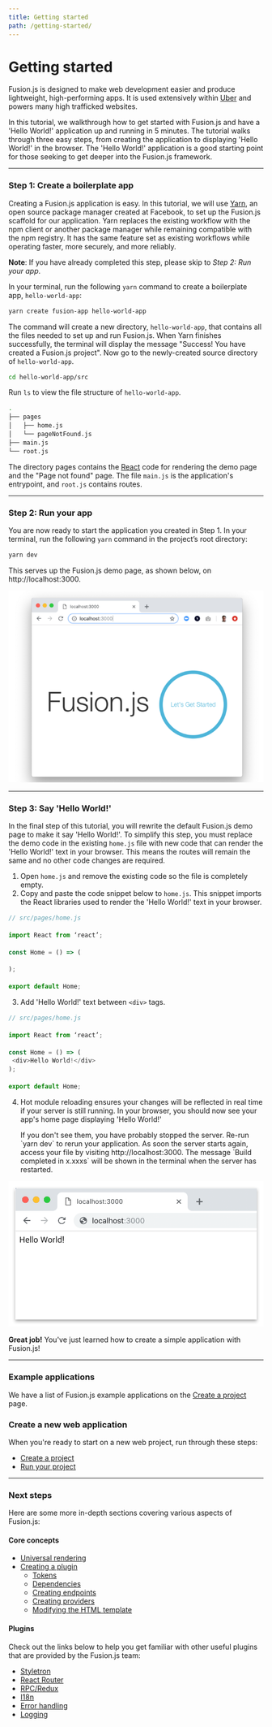 ```yaml
---
title: Getting started
path: /getting-started/
---
```


# Getting started

Fusion.js is designed to make web development easier and produce lightweight, high-performing apps. It is used extensively within [Uber](https://eng.uber.com/fusionjs/) and powers many high trafficked websites.

In this tutorial, we walkthrough how to get started with Fusion.js and have a 'Hello World!' application up and running in 5 minutes. The tutorial walks through three easy steps, from creating the application to displaying 'Hello World!' in the browser. The 'Hello World!' application is a good starting point for those seeking to get deeper into the Fusion.js framework.

---

### Step 1: Create a boilerplate app

Creating a Fusion.js application is easy. In this tutorial, we will use [Yarn](https://code.fb.com/web/yarn-a-new-package-manager-for-javascript/), an open source package manager created at Facebook, to set up the Fusion.js scaffold for our application. Yarn replaces the existing workflow with the npm client or another package manager while remaining compatible with the npm registry. It has the same feature set as existing workflows while operating faster, more securely, and more reliably.

**Note**: If you have already completed this step, please skip to *Step 2: Run your app*.

In your terminal, run the following `yarn` command to create a boilerplate app, `hello-world-app`:

```sh
yarn create fusion-app hello-world-app
```

The command will create a new directory, `hello-world-app`, that contains all the files needed to set up and run Fusion.js. When Yarn finishes successfully, the terminal will display the message "Success! You have created a Fusion.js project". Now go to the newly-created source directory of `hello-world-app`.

```sh
cd hello-world-app/src
```

Run `ls` to view the file structure of `hello-world-app`.

```sh
.
├── pages
│   ├── home.js
│   └── pageNotFound.js
├── main.js
└── root.js
```

The directory pages contains the [React](https://reactjs.org/) code for rendering the demo page and the "Page not found" page. The file `main.js` is the application's entrypoint, and `root.js` contains routes.

---

### Step 2: Run your app

You are now ready to start the application you created in Step 1. In your terminal, run the following `yarn` command in the project’s root directory:

```sh
yarn dev
```

This serves up the Fusion.js demo page, as shown below, on http://localhost:3000.

![Featured Image](getting_started_1.png)

---

### Step 3: Say 'Hello World!'

In the final step of this tutorial, you will rewrite the default Fusion.js demo page to make it say 'Hello World!'. To simplify this step, you must replace the demo code in the existing `home.js` file with new code that can render the 'Hello World!' text in your browser. This means the routes will remain the same and no other code changes are required.

1. Open `home.js` and remove the existing code so the file is completely empty.
2. Copy and paste the code snippet below to `home.js`. This snippet imports the React libraries used to render the 'Hello World!' text in your browser.

```js
// src/pages/home.js

import React from ‘react’;

const Home = () => (

);

export default Home;
```

3. Add 'Hello World!' text between `<div>` tags.

```js
// src/pages/home.js

import React from ‘react’;

const Home = () => (
 <div>Hello World!</div>
);

export default Home;
```

4. Hot module reloading ensures your changes will be reflected in real time if your server is still running. In your browser, you should now see your app's home page displaying 'Hello World!'

<ol style="list-style-type: none">If you don't see them, you have probably stopped the server. Re-run `yarn dev` to rerun your application. As soon the server starts again, access your file by visiting http://localhost:3000. The message `Build completed in x.xxxs` will be shown in the terminal when the server has restarted.</ol>

![Hello World](getting_started_2.png)

**Great job!** You've just learned how to create a simple application with Fusion.js!

---

### Example applications

We have a list of Fusion.js example applications on the [Create a project](/docs/getting-started/create-a-project/#example-fusionjs-projects) page.

### Create a new web application

When you're ready to start on a new web project, run through these steps:

- [Create a project](/docs/getting-started/create-a-project)
- [Run your project](/docs/getting-started/run-your-project)

---

### Next steps

Here are some more in-depth sections covering various aspects of Fusion.js:

#### Core concepts

- [Universal rendering](/docs/references/universal-rendering)
- [Creating a plugin](/docs/references/creating-a-plugin)
  - [Tokens](/docs/references/creating-a-plugin/tokens)
  - [Dependencies](/docs/references/creating-a-plugin/dependencies)
  - [Creating endpoints](/docs/references/creating-a-plugin/creating-endpoints)
  - [Creating providers](/docs/references/creating-a-plugin/creating-providers)
  - [Modifying the HTML template](/docs/references/creating-a-plugin/modifying-html-template)

#### Plugins

Check out the links below to help you get familiar with other useful plugins that are provided by the Fusion.js team:

- [Styletron](https://github.com/fusionjs/fusion-plugin-styletron-react)
- [React Router](https://github.com/fusionjs/fusion-plugin-react-router)
- [RPC/Redux](https://github.com/fusionjs/fusion-plugin-rpc-redux-react)
- [I18n](https://github.com/fusionjs/fusion-plugin-i18n-react)
- [Error handling](https://github.com/fusionjs/fusion-plugin-error-handling)
- [Logging](https://github.com/fusionjs/fusion-plugin-universal-logger)

